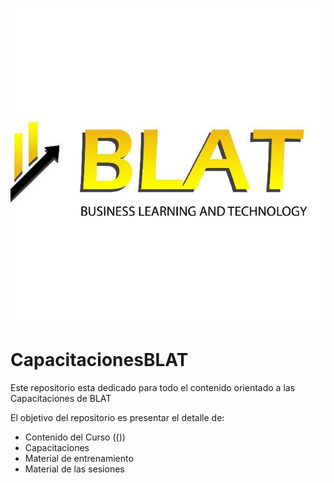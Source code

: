 
![LogoBLAT](./Capacitaciones%20BLAT/Imagenes/IconoBlat.jpg)

# CapacitacionesBLAT
Este repositorio esta dedicado para todo el contenido orientado a las Capacitaciones de BLAT

El objetivo del repositorio es presentar el detalle de:

- Contenido del Curso (())
- Capacitaciones
- Material de entrenamiento
- Material de las sesiones
